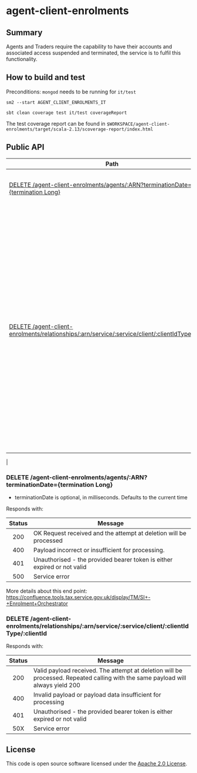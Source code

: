 
# agent-client-enrolments

## Summary


Agents and Traders require the capability to have their accounts and associated access suspended and terminated, the service is to fulfil this functionality.

## How to build and test

Preconditions: `mongod` needs to be running for `it/test`

`sm2 --start AGENT_CLIENT_ENROLMENTS_IT`

`sbt clean coverage test it/test coverageReport`

The test coverage report can be found in `$WORKSPACE/agent-client-enrolments/target/scala-2.13/scoverage-report/index.html`

## Public API

| Path                               | Description                                          |
| ---------------------------------  | ---------------------------------------------------- |
| [DELETE /agent-client-enrolments/agents/:ARN?terminationDate={termination Long}]() | Calling the endpoint will cause the agent to be deleted |
| [DELETE /agent-client-enrolments/relationships/:arn/service/:service/client/:clientIdType/:clientId]() | Following a VAT trader becoming insolvent, the relationship between the Trader and the Agent needs to be broken, so the Agent can no longer transact on behalf of the Insolvent Trader. This endpoint is to react to a trigger from ETMP and remove any agent-client relationships in EACD/Agent Services for in Insolvent client. As per Insolvency SDD.
 |


### DELETE /agent-client-enrolments/agents/:ARN?terminationDate={termination Long}

 - terminationDate is optional, in milliseconds. Defaults to the current time

Responds with:

| Status        | Message       |
|:-------------:|---------------|
| 200      | OK Request received and the attempt at deletion will be processed |
| 400      | Payload incorrect or insufficient for processing.|
| 401      | Unauthorised - the provided bearer token is either expired or not valid|
| 500      | Service error |

More details about this end point: https://confluence.tools.tax.service.gov.uk/display/TM/SI+-+Enrolment+Orchestrator


### DELETE /agent-client-enrolments/relationships/:arn/service/:service/client/:clientIdType/:clientId

Responds with:

| Status        | Message       |
|:-------------:|---------------|
| 200  | Valid payload received. The attempt at deletion will be processed. Repeated calling with the same payload will always yield 200 |
| 400  | Invalid payload or payload data insufficient for processing |
| 401  | Unauthorised - the provided bearer token is either expired or not valid |
| 50X  | Service error |

## License

This code is open source software licensed under the [Apache 2.0 License]("http://www.apache.org/licenses/LICENSE-2.0.html").
